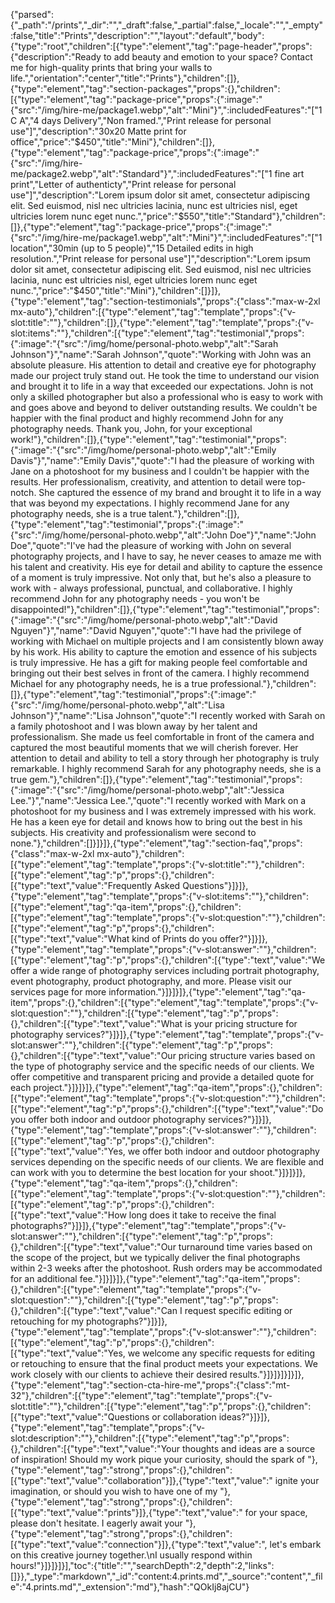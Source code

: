 {"parsed":{"_path":"/prints","_dir":"","_draft":false,"_partial":false,"_locale":"","_empty":false,"title":"Prints","description":"","layout":"default","body":{"type":"root","children":[{"type":"element","tag":"page-header","props":{"description":"Ready to add beauty and emotion to your space? Contact me for high-quality prints that bring your walls to life.","orientation":"center","title":"Prints"},"children":[]},{"type":"element","tag":"section-packages","props":{},"children":[{"type":"element","tag":"package-price","props":{":image":"{\"src\":\"/img/hire-me/package1.webp\",\"alt\":\"Mini\"}",":includedFeatures":"[\"1 C A\",\"4 days Delivery\",\"Non framed.\",\"Print release for personal use\"]","description":"30x20 Matte print for office","price":"$450","title":"Mini"},"children":[]},{"type":"element","tag":"package-price","props":{":image":"{\"src\":\"/img/hire-me/package2.webp\",\"alt\":\"Standard\"}",":includedFeatures":"[\"1 fine art print\",\"Letter of authenticty\",\"Print release for personal use\"]","description":"Lorem ipsum dolor sit amet, consectetur adipiscing elit. Sed euismod, nisl nec ultricies lacinia, nunc est ultricies nisl, eget ultricies lorem nunc eget nunc.","price":"$550","title":"Standard"},"children":[]},{"type":"element","tag":"package-price","props":{":image":"{\"src\":\"/img/hire-me/package1.webp\",\"alt\":\"Mini\"}",":includedFeatures":"[\"1 location\",\"30min (up to 5 people)\",\"15 Detailed edits in high resolution.\",\"Print release for personal use\"]","description":"Lorem ipsum dolor sit amet, consectetur adipiscing elit. Sed euismod, nisl nec ultricies lacinia, nunc est ultricies nisl, eget ultricies lorem nunc eget nunc.","price":"$450","title":"Mini"},"children":[]}]},{"type":"element","tag":"section-testimonials","props":{"class":"max-w-2xl mx-auto"},"children":[{"type":"element","tag":"template","props":{"v-slot:title":""},"children":[]},{"type":"element","tag":"template","props":{"v-slot:items":""},"children":[{"type":"element","tag":"testimonial","props":{":image":"{\"src\":\"/img/home/personal-photo.webp\",\"alt\":\"Sarah Johnson\"}","name":"Sarah Johnson","quote":"Working with John was an absolute pleasure. His attention to detail and creative eye for photography made our project truly stand out. He took the time to understand our vision and brought it to life in a way that exceeded our expectations. John is not only a skilled photographer but also a professional who is easy to work with and goes above and beyond to deliver outstanding results. We couldn't be happier with the final product and highly recommend John for any photography needs. Thank you, John, for your exceptional work!"},"children":[]},{"type":"element","tag":"testimonial","props":{":image":"{\"src\":\"/img/home/personal-photo.webp\",\"alt\":\"Emily Davis\"}","name":"Emily Davis","quote":"I had the pleasure of working with Jane on a photoshoot for my business and I couldn't be happier with the results. Her professionalism, creativity, and attention to detail were top-notch. She captured the essence of my brand and brought it to life in a way that was beyond my expectations. I highly recommend Jane for any photography needs, she is a true talent."},"children":[]},{"type":"element","tag":"testimonial","props":{":image":"{\"src\":\"/img/home/personal-photo.webp\",\"alt\":\"John Doe\"}","name":"John Doe","quote":"I've had the pleasure of working with John on several photography projects, and I have to say, he never ceases to amaze me with his talent and creativity. His eye for detail and ability to capture the essence of a moment is truly impressive. Not only that, but he's also a pleasure to work with - always professional, punctual, and collaborative. I highly recommend John for any photography needs - you won't be disappointed!"},"children":[]},{"type":"element","tag":"testimonial","props":{":image":"{\"src\":\"/img/home/personal-photo.webp\",\"alt\":\"David Nguyen\"}","name":"David Nguyen","quote":"I have had the privilege of working with Michael on multiple projects and I am consistently blown away by his work. His ability to capture the emotion and essence of his subjects is truly impressive. He has a gift for making people feel comfortable and bringing out their best selves in front of the camera. I highly recommend Michael for any photography needs, he is a true professional."},"children":[]},{"type":"element","tag":"testimonial","props":{":image":"{\"src\":\"/img/home/personal-photo.webp\",\"alt\":\"Lisa Johnson\"}","name":"Lisa Johnson","quote":"I recently worked with Sarah on a family photoshoot and I was blown away by her talent and professionalism. She made us feel comfortable in front of the camera and captured the most beautiful moments that we will cherish forever. Her attention to detail and ability to tell a story through her photography is truly remarkable. I highly recommend Sarah for any photography needs, she is a true gem."},"children":[]},{"type":"element","tag":"testimonial","props":{":image":"{\"src\":\"/img/home/personal-photo.webp\",\"alt\":\"Jessica Lee.\"}","name":"Jessica Lee.","quote":"I recently worked with Mark on a photoshoot for my business and I was extremely impressed with his work. He has a keen eye for detail and knows how to bring out the best in his subjects. His creativity and professionalism were second to none."},"children":[]}]}]},{"type":"element","tag":"section-faq","props":{"class":"max-w-2xl mx-auto"},"children":[{"type":"element","tag":"template","props":{"v-slot:title":""},"children":[{"type":"element","tag":"p","props":{},"children":[{"type":"text","value":"Frequently Asked Questions"}]}]},{"type":"element","tag":"template","props":{"v-slot:items":""},"children":[{"type":"element","tag":"qa-item","props":{},"children":[{"type":"element","tag":"template","props":{"v-slot:question":""},"children":[{"type":"element","tag":"p","props":{},"children":[{"type":"text","value":"What kind of Prints do you offer?"}]}]},{"type":"element","tag":"template","props":{"v-slot:answer":""},"children":[{"type":"element","tag":"p","props":{},"children":[{"type":"text","value":"We offer a wide range of photography services including portrait photography, event photography, product photography, and more. Please visit our services page for more information."}]}]}]},{"type":"element","tag":"qa-item","props":{},"children":[{"type":"element","tag":"template","props":{"v-slot:question":""},"children":[{"type":"element","tag":"p","props":{},"children":[{"type":"text","value":"What is your pricing structure for photography services?"}]}]},{"type":"element","tag":"template","props":{"v-slot:answer":""},"children":[{"type":"element","tag":"p","props":{},"children":[{"type":"text","value":"Our pricing structure varies based on the type of photography service and the specific needs of our clients. We offer competitive and transparent pricing and provide a detailed quote for each project."}]}]}]},{"type":"element","tag":"qa-item","props":{},"children":[{"type":"element","tag":"template","props":{"v-slot:question":""},"children":[{"type":"element","tag":"p","props":{},"children":[{"type":"text","value":"Do you offer both indoor and outdoor photography services?"}]}]},{"type":"element","tag":"template","props":{"v-slot:answer":""},"children":[{"type":"element","tag":"p","props":{},"children":[{"type":"text","value":"Yes, we offer both indoor and outdoor photography services depending on the specific needs of our clients. We are flexible and can work with you to determine the best location for your shoot."}]}]}]},{"type":"element","tag":"qa-item","props":{},"children":[{"type":"element","tag":"template","props":{"v-slot:question":""},"children":[{"type":"element","tag":"p","props":{},"children":[{"type":"text","value":"How long does it take to receive the final photographs?"}]}]},{"type":"element","tag":"template","props":{"v-slot:answer":""},"children":[{"type":"element","tag":"p","props":{},"children":[{"type":"text","value":"Our turnaround time varies based on the scope of the project, but we typically deliver the final photographs within 2-3 weeks after the photoshoot. Rush orders may be accommodated for an additional fee."}]}]}]},{"type":"element","tag":"qa-item","props":{},"children":[{"type":"element","tag":"template","props":{"v-slot:question":""},"children":[{"type":"element","tag":"p","props":{},"children":[{"type":"text","value":"Can I request specific editing or retouching for my photographs?"}]}]},{"type":"element","tag":"template","props":{"v-slot:answer":""},"children":[{"type":"element","tag":"p","props":{},"children":[{"type":"text","value":"Yes, we welcome any specific requests for editing or retouching to ensure that the final product meets your expectations. We work closely with our clients to achieve their desired results."}]}]}]}]}]},{"type":"element","tag":"section-cta-hire-me","props":{"class":"mt-32"},"children":[{"type":"element","tag":"template","props":{"v-slot:title":""},"children":[{"type":"element","tag":"p","props":{},"children":[{"type":"text","value":"Questions or collaboration ideas?"}]}]},{"type":"element","tag":"template","props":{"v-slot:description":""},"children":[{"type":"element","tag":"p","props":{},"children":[{"type":"text","value":"Your thoughts and ideas are a source of inspiration! Should my work pique your curiosity, should the spark of "},{"type":"element","tag":"strong","props":{},"children":[{"type":"text","value":"collaboration"}]},{"type":"text","value":" ignite your imagination, or should you wish to have one of my "},{"type":"element","tag":"strong","props":{},"children":[{"type":"text","value":"prints"}]},{"type":"text","value":" for your space, please don't hesitate. I eagerly await your "},{"type":"element","tag":"strong","props":{},"children":[{"type":"text","value":"connection"}]},{"type":"text","value":", let's embark on this creative journey together.\nI usually respond within hours!"}]}]}]}],"toc":{"title":"","searchDepth":2,"depth":2,"links":[]}},"_type":"markdown","_id":"content:4.prints.md","_source":"content","_file":"4.prints.md","_extension":"md"},"hash":"QOkIj8ajCU"}